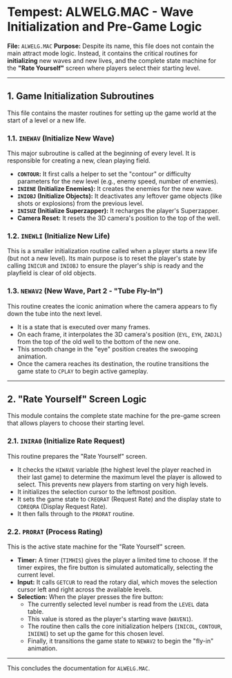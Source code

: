 # Tempest: ALWELG.MAC - Wave Initialization and Pre-Game Logic

**File:** `ALWELG.MAC`
**Purpose:** Despite its name, this file does not contain the main attract mode logic. Instead, it contains the critical routines for **initializing** new waves and new lives, and the complete state machine for the **"Rate Yourself"** screen where players select their starting level.

---

## 1. Game Initialization Subroutines

This file contains the master routines for setting up the game world at the start of a level or a new life.

### 1.1. `INEWAV` (Initialize New Wave)

This major subroutine is called at the beginning of every level. It is responsible for creating a new, clean playing field.
-   **`CONTOUR`:** It first calls a helper to set the "contour" or difficulty parameters for the new level (e.g., enemy speed, number of enemies).
-   **`INIENE` (Initialize Enemies):** It creates the enemies for the new wave.
-   **`INIOBJ` (Initialize Objects):** It deactivates any leftover game objects (like shots or explosions) from the previous level.
-   **`INISUZ` (Initialize Superzapper):** It recharges the player's Superzapper.
-   **Camera Reset:** It resets the 3D camera's position to the top of the well.

### 1.2. `INEWLI` (Initialize New Life)

This is a smaller initialization routine called when a player starts a new life (but not a new level). Its main purpose is to reset the player's state by calling `INICUR` and `INIOBJ` to ensure the player's ship is ready and the playfield is clear of old objects.

### 1.3. `NEWAV2` (New Wave, Part 2 - "Tube Fly-In")

This routine creates the iconic animation where the camera appears to fly down the tube into the next level.
-   It is a state that is executed over many frames.
-   On each frame, it interpolates the 3D camera's position (`EYL`, `EYH`, `ZADJL`) from the top of the old well to the bottom of the new one.
-   This smooth change in the "eye" position creates the swooping animation.
-   Once the camera reaches its destination, the routine transitions the game state to `CPLAY` to begin active gameplay.

---

## 2. "Rate Yourself" Screen Logic

This module contains the complete state machine for the pre-game screen that allows players to choose their starting level.

### 2.1. `INIRA0` (Initialize Rate Request)

This routine prepares the "Rate Yourself" screen.
-   It checks the `HIWAVE` variable (the highest level the player reached in their last game) to determine the maximum level the player is allowed to select. This prevents new players from starting on very high levels.
-   It initializes the selection cursor to the leftmost position.
-   It sets the game state to `CREQRAT` (Request Rate) and the display state to `CDREQRA` (Display Request Rate).
-   It then falls through to the `PRORAT` routine.

### 2.2. `PRORAT` (Process Rating)

This is the active state machine for the "Rate Yourself" screen.
-   **Timer:** A timer (`TIMHIS`) gives the player a limited time to choose. If the timer expires, the fire button is simulated automatically, selecting the current level.
-   **Input:** It calls `GETCUR` to read the rotary dial, which moves the selection cursor left and right across the available levels.
-   **Selection:** When the player presses the fire button:
    -   The currently selected level number is read from the `LEVEL` data table.
    -   This value is stored as the player's starting wave (`WAVEN1`).
    -   The routine then calls the core initialization helpers (`INICOL`, `CONTOUR`, `INIENE`) to set up the game for this chosen level.
    -   Finally, it transitions the game state to `NEWAV2` to begin the "fly-in" animation.

---

This concludes the documentation for `ALWELG.MAC`. 